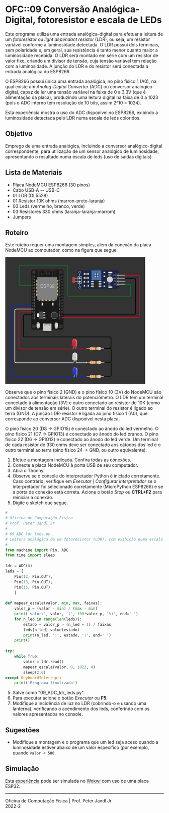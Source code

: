 # OFC::09 Conversão Analógica-Digital, fotoresistor e escala de LEDs

Este programa utiliza uma entrada analógica-digital para efetuar a leitura de um *fotoresistor* ou *light dependant resistor* (LDR), ou seja, um resistor variável conforme a luminosidade detectada. O LDR possui dois terminais, sem polaridade e, em geral, sua resistência é tanto menor quanto maior a luminosidade recebida. O LDR será montado em série com um resistor de valor fixo, criando um divisor de tensão, cuja tensão variável tem relação com a luminosidade. A junção do LDR e do resistor será conectada a entrada analógica do ESP8266.

O ESP8266 possui única uma entrada analógica, no pino físico 1 (A0), na qual existe um *Analog-Digital Converter* (ADC) ou conversor analógico-digital, capaz de ler uma tensão variável na faixa de 0 a 3.3V (que é alimentação da placa), produzindo uma leitura digital na faixa de 0 a 1023 (pois o ADC interno tem resolução de 10 bits, assim 2^10 = 1024).

Esta experiência mostra o uso do ADC disponível no ESP8266, exibindo a luminosidade detectada pelo LDR numa escala de leds coloridos.

## Objetivo

Emprego de uma entrada analógica, incluindo a conversor analógico-digital correspondente, para utilização de um sensor analógico de luminosidade, apresentando o resultado numa escala de leds (uso de saídas digitais).

## Lista de Materiais

* Placa NodeMCU ESP8266 (30 pinos)
* Cabo USB-A -- USB-C
* 01 LDR (GL5528)
* 01 Resistor 10K ohms (marron-preto-laranja)
* 03 Leds (vermelho, branco, verde)
* 03 Resistores 330 ohms (laranja-laranja-marrom)
* Jumpers

## Roteiro

Este roteiro requer uma montagem simples, além da conexão da placa NodeMCU ao computador, como na figura que segue.

![Circuito 09 ADC ldr leds](https://github.com/pjandl/ocf/blob/main/T-2022-2/figuras/09_ADC_ldr_leds.png)

Observe que o pino físico 2 (GND) e o pino físico 10 (3V) do NodeMCU são conectados aos terminais laterais do potenciômetro. O LDR tem um terminal conectado à alimentação (3V) e outro conectado ao resistor de 10K (como um divisor de tensão em série). O outro terminal do resistor é ligado ao terra (GND). A junção LDR-resistor é ligada ao pino físico 1 (A0), que corresponde ao conversor ADC disponível nesta placa.

O pino físico 20 (D8 -> GPIO15) é conectado ao ânodo do led vermelho. O pino físico 21 (D7 -> GPIO13) é conectado ao ânodo do led branco. O pino físico 22 (D6 -> GPIO12) é conectado ao ânodo do led verde. Um terminal de cada resistor de 330 ohms deve ser conectado aos cátodos dos led e o outro terminal ao terra (pino físico 24 -> GND, ou outro equivalente).

1. Efetue a montagem indicada. Confira todas as conexões.
2. Conecte a placa NodeMCU à porta USB de seu computador.
3. Abra o Thonny.
4. Observe se o console do interpretador Python é iniciado corretamente. Caso contrário: verifique em *Executar | Configurar interpretador* se o interpretador foi selecionado corretamente (MicroPython ESP8266) e se a porta de conexão está correta. Acione o botão *Stop* ou **CTRL+F2** para reiniciar a conexão.
5. Digite o sketch que segue.

```python
#
# Oficina de Computação Física
# Prof. Peter Jandl Jr
#
# 09_ADC_ldr_leds.py
# Leitura analógica de um fotoresistor (LDR), com exibição numa escala de leds.
#
from machine import Pin, ADC
from time import sleep

ldr = ADC(0)
leds = [
    Pin(12, Pin.OUT),
    Pin(13, Pin.OUT),
    Pin(15, Pin.OUT)
    ]

def mapear_escala(valor, min, max, faixas):
    valor_p = (valor - min) / (max - min)
    print('valor:', valor, '(', 100*valor_p, '%)', end=' ')
    for n_led in range(len(leds)):
        estado = valor_p > (n_led + 1) / faixas
        leds[n_led].value(estado)
        print(n_led, ':', estado, '|', end=' ')
    print()
    
try:
    while True:
        valor = ldr.read()
        mapear_escala(valor, 0, 1023, 4)
        sleep(2.0)
except KeyboardInterrupt:
    print('Programa finalizado')

```

5. Salve como "09_ADC_ldr_leds.py".
6. Para executar acione o botão *Executar* ou **F5**.
7. Modifique a incidência de luz no LDR (cobrindo-o e usando uma lanterna), verificando o acendimento dos leds, conferindo com os valores apresentados no console.

## Sugestões

* Modifique a montagem e o programa que um led seja aceso quando a luminosidade estiver abaixo de um valor específico (por exemplo, quando `valor < 500`.

## Simulação

Esta [experiência](https://wokwi.com/projects/346334549714666068) pode ser simulada no [Wokwi](https://wokwi.com/projects/346334549714666068) com uso de uma placa ESP32.

---

Oficina de Computação Física | Prof. Peter Jandl Jr
<br/>2022-2
